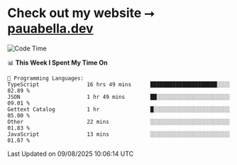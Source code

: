 # Check out my website ⭢ [pauabella.dev](https://pauabella.dev)

<!--START_SECTION:waka-->
![Code Time](http://img.shields.io/badge/Code%20Time-4%2C688%20hrs%2039%20mins-blue)

📊 **This Week I Spent My Time On** 

```text
💬 Programming Languages: 
TypeScript               16 hrs 49 mins      █████████████████████░░░░   82.89 % 
JSON                     1 hr 49 mins        ██░░░░░░░░░░░░░░░░░░░░░░░   09.01 % 
Gettext Catalog          1 hr                █░░░░░░░░░░░░░░░░░░░░░░░░   05.00 % 
Other                    22 mins             ░░░░░░░░░░░░░░░░░░░░░░░░░   01.83 % 
JavaScript               13 mins             ░░░░░░░░░░░░░░░░░░░░░░░░░   01.07 % 
```


 Last Updated on 09/08/2025 10:06:14 UTC
<!--END_SECTION:waka-->

